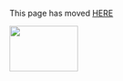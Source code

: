 This page has moved [HERE](https://github.com/Linaro/documentation/blob/master/Reference-Platform/KernelPolicy.md) 

<a href="http://96boards.org" target="_blank"><img src="http://i.imgur.com/IjStasg.png" data-canonical-src="http://i.imgur.com/IjStasg.png" width="120" height="80" /></a>


